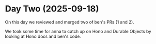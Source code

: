 # Day Two (2025-09-18)

On this day we reviewed and merged two of ben's PRs (1 and 2).  

We took some time for anna to catch up on Hono and Durable Objects by looking at Hono docs and ben's code. 
